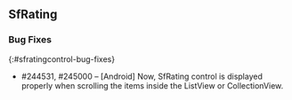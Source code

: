 ## SfRating

### Bug Fixes
{:#sfratingcontrol-bug-fixes} 

* \#244531, \#245000 – [Android] Now, SfRating control is displayed properly when scrolling the items inside the ListView or CollectionView.
